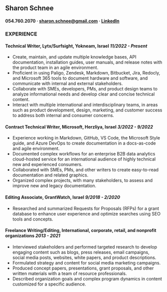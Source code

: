 ## Sharon Schnee
#### 054.760.2070 · sharon.schnee@gmail.com · [LinkedIn](https://www.linkedin.com/in/sharon-schnee/)

### EXPERIENCE
#### Technical Writer, Lytx/Surfsight, Yokneam, Israel _11/2022 - Present_  

* Create, maintain, and update multiple knowledge bases, API documentation, installation guides, user manuals, and release notes with the product team in an agile environment.
*  Proficient in using Paligo, Zendesk, Markdown, Bitbucket, Jira, Redocly, and Microsoft 365 tools to document hardware and software, and communicate with internal and external stakeholders.
*  Collaborate with SMEs, developers, PMs, and product design teams to analyze informational needs and develop clear and concise technical content.
*  Interact with multiple international and interdisciplinary teams, in areas such as product development, design, marketing, and customer success to address both internal and consumer concerns.

#### Contract Technical Writer, Microsoft, Herzliya, Israel _3/2022 - 9/2022_  
* Experience working in Markdown, GitHub, VS Code, the Microsoft Style guide, and Azure DevOps to create documentation in a docs-as-code and agile environment.
* Documented complex workflows for an enterprise B2B data analytics cloud-hosted service for an international audience of highly technical new and experienced consumers.
* Collaborated with SMEs, PMs, and other writers to create easy-to-read documentation and related graphics.
* Organized complex projects, with many stakeholders, to assess and improve new and legacy documentation.

#### Editing Associate, GrantWatch, Israel _9/2018 - 2/2020_
* Researched and summarized Requests for Proposals (RFPs) for a grant database to enhance user experience and optimize searches using SEO tools and concepts.

#### Freelance Writing/Editing, International, corporate, retail, and nonprofit organizations	_2013 - 2021_
*	Interviewed stakeholders and performed targeted research to develop engaging content such as blogs, press releases, email campaigns, social media posts, websites, white papers, and product descriptions.
*	Formulated strategy and content for social media marketing campaigns.
*	Produced concept papers, presentations, grant proposals, and other written materials with a team of resource professionals.
*	Described organization goals and complex program dynamics in content customized for a specific audience.

  
